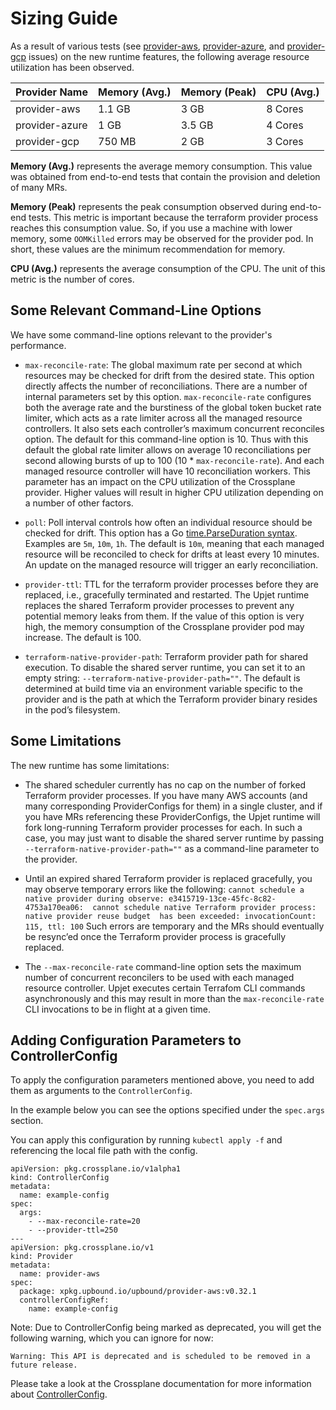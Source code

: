 # Sizing Guide

As a result of various tests (see [provider-aws], [provider-azure], and 
[provider-gcp] issues) on the new runtime features, the following average resource 
utilization has been observed.

| Provider Name  | Memory (Avg.) | Memory (Peak) | CPU (Avg.) |
|----------------|---------------|---------------|------------|
| provider-aws   | 1.1 GB        | 3 GB          | 8 Cores    |
| provider-azure | 1 GB          | 3.5 GB        | 4 Cores    |
| provider-gcp   | 750 MB        | 2 GB          | 3 Cores    |

**Memory (Avg.)** represents the average memory consumption. This value was 
obtained from end-to-end tests that contain the provision and deletion of many 
MRs.

**Memory (Peak)** represents the peak consumption observed during end-to-end 
tests. This metric is important because the terraform provider process reaches 
this consumption value. So, if you use a machine with lower memory, some 
`OOMKilled` errors may be observed for the provider pod. In short, these values 
are the minimum recommendation for memory.

**CPU (Avg.)** represents the average consumption of the CPU. The unit of this 
metric is the number of cores. 

## Some Relevant Command-Line Options

We have some command-line options relevant to the provider's performance. 

- `max-reconcile-rate`: The global maximum rate per second at which resources may 
be checked for drift from the desired state. This option directly affects the 
number of reconciliations. There are a number of internal parameters set by this
option. `max-reconcile-rate` configures both the average rate and the burstiness 
of the global token bucket rate limiter, which acts as a rate limiter across 
all the managed resource controllers. It also sets each controller’s maximum 
concurrent reconciles option. The default for this command-line option is 10. 
Thus with this default the global rate limiter allows on average 10 
reconciliations per second allowing bursts of up to 100 (10 * `max-reconcile-rate`). 
And each managed resource controller will have 10 reconciliation workers. 
This parameter has an impact on the CPU utilization of the Crossplane provider. 
Higher values will result in higher CPU utilization depending on a number of 
other factors.

- `poll`: Poll interval controls how often an individual resource should be 
checked for drift. This option has a Go [time.ParseDuration syntax]. Examples are 
`5m`, `10m`, `1h`. The default is `10m`, meaning that each managed resource 
will be reconciled to check for drifts at least every 10 minutes. An update on 
the managed resource will trigger an early reconciliation.

- `provider-ttl`: TTL for the terraform provider processes before they are 
replaced, i.e., gracefully terminated and restarted. The Upjet runtime replaces 
the shared Terraform provider processes to prevent any potential memory leaks 
from them. If the value of this option is very high, the memory consumption of 
the Crossplane provider pod may increase. The default is 100.

- `terraform-native-provider-path`: Terraform provider path for shared execution. 
To disable the shared server runtime, you can set it to an empty string: 
`--terraform-native-provider-path=""`. The default is determined at build time 
via an environment variable specific to the provider and is the path at which 
the Terraform provider binary resides in the pod’s filesystem.

## Some Limitations
The new runtime has some limitations:

- The shared scheduler currently has no cap on the number of forked Terraform 
provider processes. If you have many AWS accounts (and many corresponding 
ProviderConfigs for them) in a single cluster, and if you have MRs referencing 
these ProviderConfigs, the Upjet runtime will fork long-running Terraform 
provider processes for each. In such a case, you may just want to disable the 
shared server runtime by passing `--terraform-native-provider-path=""` as a 
command-line parameter to the provider.

- Until an expired shared Terraform provider is replaced gracefully, you may 
observe temporary errors like the following:
`cannot schedule a native provider during observe: e3415719-13ce-45fc-8c82-4753a170ea06: 
cannot schedule native Terraform provider process: native provider reuse budget 
has been exceeded: invocationCount: 115, ttl: 100` Such errors are temporary and 
the MRs should eventually be resync’ed once the Terraform provider process is 
gracefully replaced.

- The `--max-reconcile-rate` command-line option sets the maximum number of 
concurrent reconcilers to be used with each managed resource controller. Upjet 
executes certain Terrafom CLI commands asynchronously and this may result in 
more than the `max-reconcile-rate` CLI invocations to be in flight at a given time.

## Adding Configuration Parameters to ControllerConfig

To apply the configuration parameters mentioned above, 
you need to add them as arguments to the `ControllerConfig`.

In the example below you can see the options specified under the
`spec.args` section.

You can apply this configuration by running `kubectl apply -f`
and referencing the local file path with the config.

```
apiVersion: pkg.crossplane.io/v1alpha1
kind: ControllerConfig
metadata:
  name: example-config
spec:
  args: 
    - --max-reconcile-rate=20
    - --provider-ttl=250
---
apiVersion: pkg.crossplane.io/v1
kind: Provider
metadata:
  name: provider-aws
spec:
  package: xpkg.upbound.io/upbound/provider-aws:v0.32.1
  controllerConfigRef:
    name: example-config
```
Note: Due to ControllerConfig being marked as deprecated, you will get the following 
warning, which you can ignore for now:

```
Warning: This API is deprecated and is scheduled to be removed in a future release.
```

Please take a look at the Crossplane documentation for more information about
[ControllerConfig].

[provider-aws]: https://github.com/upbound/provider-aws/issues/576
[provider-azure]: https://github.com/upbound/provider-azure/issues/404
[provider-gcp]: https://github.com/upbound/provider-gcp/issues/255
[time.ParseDuration syntax]: https://pkg.go.dev/time#ParseDuration
[ControllerConfig]: https://docs.crossplane.io/v1.11/concepts/packages/#speccontrollerconfigref:~:text=that%20is%20installed.-,spec.controllerConfigRef,-Warning
